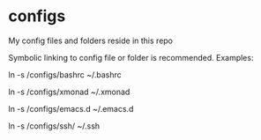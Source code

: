 # configs
My config files and folders reside in this repo

Symbolic linking to config file or folder is recommended. Examples:

ln -s /configs/bashrc ~/.bashrc

ln -s /configs/xmonad ~/.xmonad

ln -s /configs/emacs.d ~/.emacs.d

ln -s /configs/ssh/ ~/.ssh

